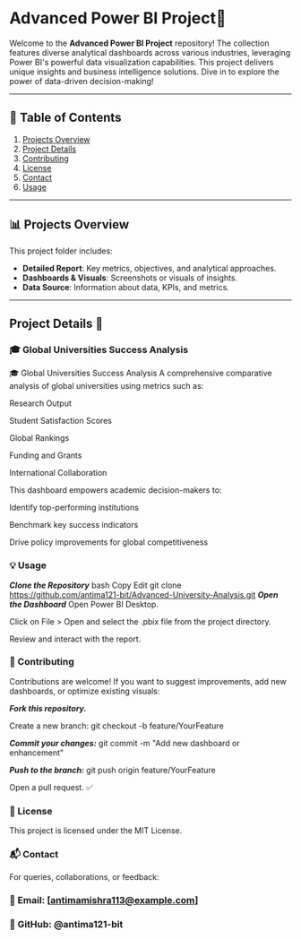 # Advanced Power BI Project🚀

Welcome to the **Advanced Power BI Project** repository! The collection features diverse analytical dashboards across various industries, leveraging Power BI's powerful data visualization capabilities. This project delivers unique insights and business intelligence solutions. Dive in to explore the power of data-driven decision-making!

---

## 📑 Table of Contents

1. [Projects Overview](#projects-overview)
2. [Project Details](#project-details)
3. [Contributing](#contributing)
4. [License](#license)
5. [Contact](#contact)
6. [Usage](#usage)

---

## 📊 Projects Overview

This project folder includes:

- **Detailed Report**: Key metrics, objectives, and analytical approaches.
- **Dashboards & Visuals**: Screenshots or visuals of insights.
- **Data Source**: Information about data, KPIs, and metrics.

---

## Project Details 📝
### 🎓 Global Universities Success Analysis
🎓 Global Universities Success Analysis
A comprehensive comparative analysis of global universities using metrics such as:

Research Output

Student Satisfaction Scores

Global Rankings

Funding and Grants

International Collaboration

This dashboard empowers academic decision-makers to:

Identify top-performing institutions

Benchmark key success indicators

Drive policy improvements for global competitiveness

### 💡 Usage
***Clone the Repository***
bash
Copy
Edit
git clone https://github.com/antima121-bit/Advanced-University-Analysis.git
***Open the Dashboard***
Open Power BI Desktop.

Click on File > Open and select the .pbix file from the project directory.

Review and interact with the report.

### 🤝 Contributing
Contributions are welcome! If you want to suggest improvements, add new dashboards, or optimize existing visuals:

***Fork this repository.***

Create a new branch:
git checkout -b feature/YourFeature

***Commit your changes:***
git commit -m "Add new dashboard or enhancement"

***Push to the branch:***
git push origin feature/YourFeature

Open a pull request. ✅

### 📄 License
This project is licensed under the MIT License.

### 📬 Contact
For queries, collaborations, or feedback:

### 📧 Email: [antimamishra113@example.com]

### 🧑 GitHub: @antima121-bit

